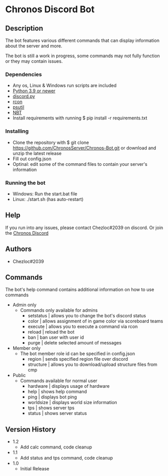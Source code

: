 # Chronos Discord Bot

## Description

The bot features various different commands that can display information about the server and more. 

The bot is still a work in progress, some commands may not fully function or they may contain issues.

### Dependencies

* Any os, Linux & Windows run scripts are included
* [Python 3.9 or newer](https://www.python.org/downloads/)
* [discord.py](https://pypi.org/project/discord.py/)
* [rcon](https://pypi.org/project/rcon/)
* [psutil](https://pypi.org/project/psutil/)
* [NBT](https://pypi.org/project/NBT/)
* Install requirements with running $ pip install -r requirements.txt

### Installing
* Clone the repository with $ git clone https://github.com/ChronosServer/Chronos-Bot.git or download and unzip the latest release
* Fill out config.json
* Optinal: edit some of the command files to contain your server's information

### Running the bot

* Windows: Run the start.bat file
* Linux: ./start.sh (has auto-restart)

## Help

If you run into any issues, please contact Chezloc#2039 on discord. Or join the [Chronos Discord](https://discord.gg/VvPucVAjUS)

## Authors

- Chezloc#2039 

## Commands

The bot's help command contains additional information on how to use commands 

* Admin only
    * Commands only available for admins
        - setstatus | allows you to change the bot's discord status
        - color | allows assignment of in game color via scoreboard teams
        - execute | allows you to execute a command via rcon
        - reload | reload the bot
        - ban | ban user with user id
        - purge | delete selected amount of messages
* Member only
    * The bot member role id can be specified in config.json
        - region | sends specified region file over discord
        - structure | allows you to download/upload structure files from cmp
* Public
    * Commands available for normal user
        - hardware | displays usage of hardware
        - help | shows help command
        - ping | displays bot ping
        - worldsize | displays world size information  
        - tps | shows server tps
        - status | shows server status

## Version History
* 1.2
    * Add calc command, code cleanup 
* 1.1
    * Add status and tps command, code cleanup
* 1.0
    * Initial Release
